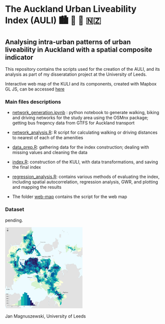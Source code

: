 # The Auckland Urban Liveability Index (AULI) 🏙 🏡 🚃 🇳🇿

## Analysing intra-urban patterns of urban liveability in Auckland with a spatial composite indicator

This repository contains the scripts used for the creation of the AULI, and its analysis as part of my disseratation project at the University of Leeds.

Interactive web map of the KULI and its components, created with Mapbox GL JS, can be accessed [here](https://jan.magnuszewski.com/auli)

### Main files descriptions

- [network_generation.ipynb](https://github.com/jankomag/uli-nz/blob/master/network_generation.ipynb) : python notebook to generate walking, biking and driving networks for the study area using the OSMnx package; getting bus freqency data from GTFS for Auckland transport

- [network_analysis.R](https://github.com/jankomag/uli-nz/blob/master/network-analysis.R): R script for calculating walking or driving distances to nearest of each of the amenities

- [data_prep.R](https://github.com/jankomag/uli-nz/blob/master/data_prep.R): gathering data for the index construction; dealing with missing values and cleaning the data

- [index.R](https://github.com/jankomag/uli-nz/blob/master/index.R): construction of the KULI, with data transformations, and saving the final index

- [regression_analysis.R](https://github.com/jankomag/uli-nz/blob/master/regression_analysis.R): contains various methods of evaluating the index, including spatial autocorrelation, regression analysis, GWR, and plotting and mapping the results

- The folder [web-map](https://github.com/jankomag/uli-nz/tree/master/web-map) contains the script for the web map

### Dataset

pending.

<img src="res/AULI_auckland.png" alt="AULI" width="50%" />

Jan Magnuszewski, University of Leeds
